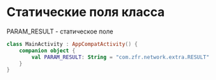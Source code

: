 # Статические поля класса

PARAM\_RESULT - статическое поле

```kotlin
class MainActivity : AppCompatActivity() {
    companion object {
        val PARAM_RESULT: String = "com.zfr.network.extra.RESULT"
    }    
}
```

